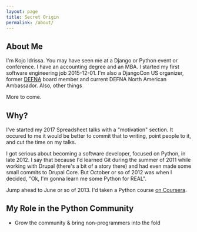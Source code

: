 ```yaml
---
layout: page
title: Secret Origin
permalink: /about/
---
```


## About Me
I'm Kojo Idrissa. You may have seen me at a Django or Python event or conference. I have an accounting degree and an MBA. I started my first software engineering job 2015-12-01. I'm also a DjangoCon US organizer, former [DEFNA](https://www.defna.org/) board member and current DEFNA North American Ambassador. Also, other things

More to come.

## Why?
I've started my 2017 Spreadsheet talks with a "motivation" section. It occured to me it would be better to commit that to writing, point people to it, and cut the time on my talks.

I got serious about becoming a software developer, focused on Python, in late 2012. I say that because I'd learned Git during the summer of 2011 while working with Drupal (there's a bit of a story there) and had even made some small commits to Drupal Core. But October or so of 2012 was when I decided, "Ok, I'm gonna learn me some Python for REAL".

Jump ahead to June or so of 2013. I'd taken a Python course [on Coursera](https://es.coursera.org/learn/learn-to-program).

## My Role in the Python Community
-  Grow the community & bring non-programmers into the fold
